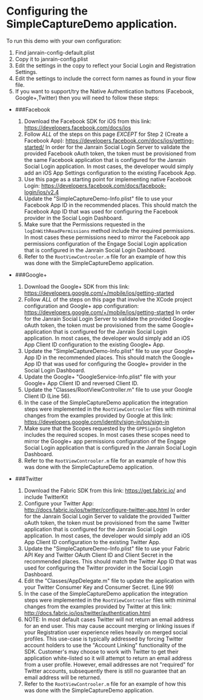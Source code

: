 # Configuring the SimpleCaptureDemo application.

To run this demo with your own configuration:

1. Find janrain-config-default.plist
2. Copy it to janrain-config.plist
3. Edit the settings in the copy to reflect your Social Login and Registration Settings.
4. Edit the settings to include the correct form names as found in your flow file.
5. If you want to support/try the Native Authentication buttons (Facebook, Google+,Twitter) then you will need to follow these steps:
  * ###Facebook
    1. Download the Facebook SDK for iOS from this link:  https://developers.facebook.com/docs/ios
    2. Follow *ALL* of the steps on this page *EXCEPT* for Step 2 (Create a Facebook App): https://developers.facebook.com/docs/ios/getting-started/  In order for the Janrain Social Login Server to validate the provided Facebook oAuth token, the token must be provisioned from the same Facebook application that is configured for the Janrain Social Login application.  In most cases, the developer would simply add an iOS App Settings configuration to the existing Facebook App.
    3.  Use this page as a starting point for implementing native Facebook Login:  https://developers.facebook.com/docs/facebook-login/ios/v2.4
    4. Update the "SimpleCaptureDemo-Info.plist" file to use your Facebook App ID in the recommended places.  This should match the Facebook App ID that was used for configuring the Facebook provider in the Social Login Dashboard. 
    5.  Make sure that the Permissions requested in the `logInWithReadPermissions` method include the required permissions.  In most cases these permissions need to mirror the Facebook app permissions configuration of the Engage Social Login application that is configured in the Janrain Social Login Dashboard.
    6.  Refer to the `RootViewControoler.m` file for an example of how this was done with the SimpleCaptureDemo application.
 
  * ###Google+
    1. Download the Google+ SDK from this link: https://developers.google.com/+/mobile/ios/getting-started
    2. Follow *ALL* of the steps on this page that involve the XCode project configuration and Google+ app configuration: https://developers.google.com/+/mobile/ios/getting-started  In order for the Janrain Social Login Server to validate the provided Google+ oAuth token, the token must be provisioned from the same Google+ application that is configured for the Janrain Social Login application.  In most cases, the developer would simply add an iOS App Client ID configuration to the existing Google+ App. 
    3. Update the "SimpleCaptureDemo-Info.plist" file to use your Google+ App ID in the recommended places.  This should match the Google+ App ID that was used for configuring the Google+ provider in the Social Login Dashboard. 
    4. Update the Google+ "GoogleService-Info.plist" file with your Google+ App Client ID and reversed Client ID.
    5. Update the "Classes/RootViewController.m" file to use your Google Client ID (Line 56).
    6. In the case of the SimpleCaptureDemo application the integration steps were implemented in the `RootViewControoler` files with minimal changes from the examples provided by Google at this link: https://developers.google.com/identity/sign-in/ios/sign-in
    7. Make sure that the Scopes requested by the `GPPSignIn` singleton includes the required scopes.  In most cases these scopes need to mirror the Google+ app permissions configuration of the Engage Social Login application that is configured in the Janrain Social Login Dashboard.
    8. Refer to the `RootViewControoler.m` file for an example of how this was done with the SimpleCaptureDemo application.
 
  * ###Twitter
    1. Download the Fabric SDK from this link: https://get.fabric.io/ and include TwitterKit 
    2. Configure your Twitter App: http://docs.fabric.io/ios/twitter/configure-twitter-app.html  In order for the Janrain Social Login Server to validate the provided Twitter oAuth token, the token must be provisioned from the same Twitter application that is configured for the Janrain Social Login application.  In most cases, the developer would simply add an iOS App Client ID configuration to the existing Twitter App. 
    3. Update the "SimpleCaptureDemo-Info.plist" file to use your Fabric API Key and Twitter OAuth Client ID and Client Secret in the recommended places.  This should match the Twitter App ID that was used for configuring the Twitter provider in the Social Login Dashboard. 
    4. Edit the "Classes/AppDelegate.m" file to update the application with your Twitter Consumer Key and Consumer Secret. (Line 99)
    5. In the case of the SimpleCaptureDemo application the integration steps were implemented in the `RootViewControoler` files with minimal changes from the examples provided by Twitter at this link: http://docs.fabric.io/ios/twitter/authentication.html
    6. NOTE: In most default cases Twitter will not return an email address for an end user. This may cause account merging or linking issues if your Registration user experience relies heavily on merged social profiles.  This use-case is typically addressed by forcing Twitter account holders to use the "Account Linking" functionality of the SDK.  Customer's may choose to work with Twitter to get their application white-listed so it will attempt to return an email address from a user profile.  However, email addresses are not "required" for Twitter accounts, subsequently there is still no guarantee that an email address will be returned.
    7. Refer to the `RootViewControoler.m` file for an example of how this was done with the SimpleCaptureDemo application.

